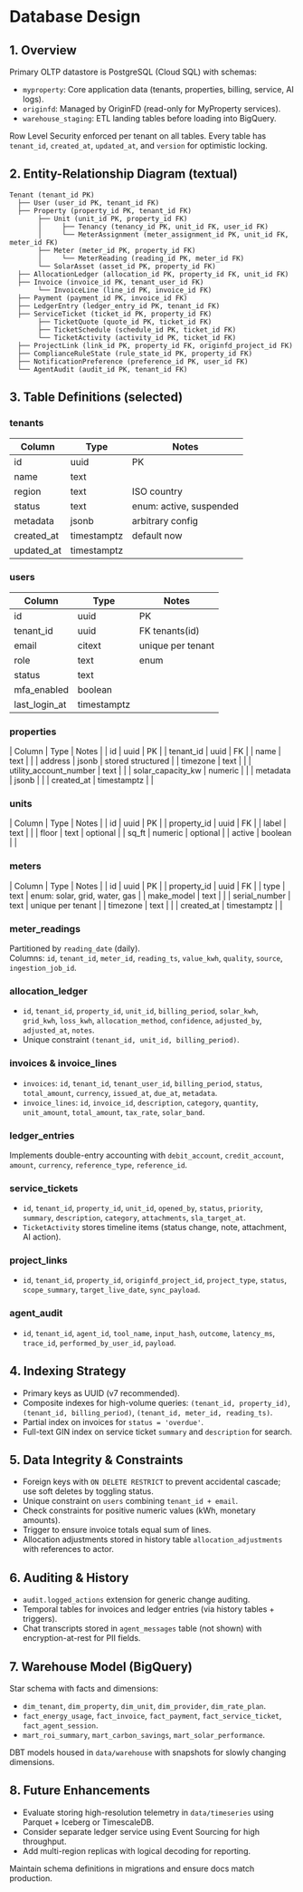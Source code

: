 ﻿---
owner: data-team
last_review: 2025-09-25
status: draft
tags: ["database", "schema", "postgres"]
references:
  - "../../nexzo-myproperty-concept.md"
  - "../03-apis/openapi.yaml"
  - "Data-Governance.md"
  - "DPIA.md"
---

# Database Design

## 1. Overview
Primary OLTP datastore is PostgreSQL (Cloud SQL) with schemas:
- `myproperty`: Core application data (tenants, properties, billing, service, AI logs).
- `originfd`: Managed by OriginFD (read-only for MyProperty services).
- `warehouse_staging`: ETL landing tables before loading into BigQuery.

Row Level Security enforced per tenant on all tables. Every table has `tenant_id`, `created_at`, `updated_at`, and `version` for optimistic locking.

## 2. Entity-Relationship Diagram (textual)
```
Tenant (tenant_id PK)
  ├── User (user_id PK, tenant_id FK)
  ├── Property (property_id PK, tenant_id FK)
       ├── Unit (unit_id PK, property_id FK)
       │     ├── Tenancy (tenancy_id PK, unit_id FK, user_id FK)
       │     └── MeterAssignment (meter_assignment_id PK, unit_id FK, meter_id FK)
       ├── Meter (meter_id PK, property_id FK)
       │     └── MeterReading (reading_id PK, meter_id FK)
       └── SolarAsset (asset_id PK, property_id FK)
  ├── AllocationLedger (allocation_id PK, property_id FK, unit_id FK)
  ├── Invoice (invoice_id PK, tenant_user_id FK)
       └── InvoiceLine (line_id PK, invoice_id FK)
  ├── Payment (payment_id PK, invoice_id FK)
  ├── LedgerEntry (ledger_entry_id PK, tenant_id FK)
  ├── ServiceTicket (ticket_id PK, property_id FK)
       ├── TicketQuote (quote_id PK, ticket_id FK)
       ├── TicketSchedule (schedule_id PK, ticket_id FK)
       └── TicketActivity (activity_id PK, ticket_id FK)
  ├── ProjectLink (link_id PK, property_id FK, originfd_project_id FK)
  ├── ComplianceRuleState (rule_state_id PK, property_id FK)
  ├── NotificationPreference (preference_id PK, user_id FK)
  └── AgentAudit (audit_id PK, tenant_id FK)
```

## 3. Table Definitions (selected)
### tenants
| Column | Type | Notes |
| --- | --- | --- |
| id | uuid | PK |
| name | text | |
| region | text | ISO country |
| status | text | enum: active, suspended |
| metadata | jsonb | arbitrary config |
| created_at | timestamptz | default now |
| updated_at | timestamptz | |

### users
| Column | Type | Notes |
| --- | --- | --- |
| id | uuid | PK |
| tenant_id | uuid | FK tenants(id) |
| email | citext | unique per tenant |
| role | text | enum |
| status | text | |
| mfa_enabled | boolean | |
| last_login_at | timestamptz | |

### properties
| Column | Type | Notes |
| id | uuid | PK |
| tenant_id | uuid | FK |
| name | text | |
| address | jsonb | stored structured |
| timezone | text | |
| utility_account_number | text | |
| solar_capacity_kw | numeric | |
| metadata | jsonb | |
| created_at | timestamptz | |

### units
| Column | Type | Notes |
| id | uuid | PK |
| property_id | uuid | FK |
| label | text | |
| floor | text | optional |
| sq_ft | numeric | optional |
| active | boolean | |

### meters
| Column | Type | Notes |
| id | uuid | PK |
| property_id | uuid | FK |
| type | text | enum: solar, grid, water, gas |
| make_model | text | |
| serial_number | text | unique per tenant |
| timezone | text | |
| created_at | timestamptz | |

### meter_readings
Partitioned by `reading_date` (daily).  
Columns: `id`, `tenant_id`, `meter_id`, `reading_ts`, `value_kwh`, `quality`, `source`, `ingestion_job_id`.

### allocation_ledger
- `id`, `tenant_id`, `property_id`, `unit_id`, `billing_period`, `solar_kwh`, `grid_kwh`, `loss_kwh`, `allocation_method`, `confidence`, `adjusted_by`, `adjusted_at`, `notes`.
- Unique constraint `(tenant_id, unit_id, billing_period)`.

### invoices & invoice_lines
- `invoices`: `id`, `tenant_id`, `tenant_user_id`, `billing_period`, `status`, `total_amount`, `currency`, `issued_at`, `due_at`, `metadata`.
- `invoice_lines`: `id`, `invoice_id`, `description`, `category`, `quantity`, `unit_amount`, `total_amount`, `tax_rate`, `solar_band`.

### ledger_entries
Implements double-entry accounting with `debit_account`, `credit_account`, `amount`, `currency`, `reference_type`, `reference_id`.

### service_tickets
- `id`, `tenant_id`, `property_id`, `unit_id`, `opened_by`, `status`, `priority`, `summary`, `description`, `category`, `attachments`, `sla_target_at`.
- `TicketActivity` stores timeline items (status change, note, attachment, AI action).

### project_links
- `id`, `tenant_id`, `property_id`, `originfd_project_id`, `project_type`, `status`, `scope_summary`, `target_live_date`, `sync_payload`.

### agent_audit
- `id`, `tenant_id`, `agent_id`, `tool_name`, `input_hash`, `outcome`, `latency_ms`, `trace_id`, `performed_by_user_id`, `payload`.

## 4. Indexing Strategy
- Primary keys as UUID (v7 recommended).  
- Composite indexes for high-volume queries: `(tenant_id, property_id)`, `(tenant_id, billing_period)`, `(tenant_id, meter_id, reading_ts)`.  
- Partial index on invoices for `status = 'overdue'`.  
- Full-text GIN index on service ticket `summary` and `description` for search.

## 5. Data Integrity & Constraints
- Foreign keys with `ON DELETE RESTRICT` to prevent accidental cascade; use soft deletes by toggling status.
- Unique constraint on `users` combining `tenant_id + email`.
- Check constraints for positive numeric values (kWh, monetary amounts).
- Trigger to ensure invoice totals equal sum of lines.
- Allocation adjustments stored in history table `allocation_adjustments` with references to actor.

## 6. Auditing & History
- `audit.logged_actions` extension for generic change auditing.
- Temporal tables for invoices and ledger entries (via history tables + triggers).
- Chat transcripts stored in `agent_messages` table (not shown) with encryption-at-rest for PII fields.

## 7. Warehouse Model (BigQuery)
Star schema with facts and dimensions:
- `dim_tenant`, `dim_property`, `dim_unit`, `dim_provider`, `dim_rate_plan`.
- `fact_energy_usage`, `fact_invoice`, `fact_payment`, `fact_service_ticket`, `fact_agent_session`.
- `mart_roi_summary`, `mart_carbon_savings`, `mart_solar_performance`.

DBT models housed in `data/warehouse` with snapshots for slowly changing dimensions.

## 8. Future Enhancements
- Evaluate storing high-resolution telemetry in `data/timeseries` using Parquet + Iceberg or TimescaleDB.
- Consider separate ledger service using Event Sourcing for high throughput.
- Add multi-region replicas with logical decoding for reporting.

Maintain schema definitions in migrations and ensure docs match production.

